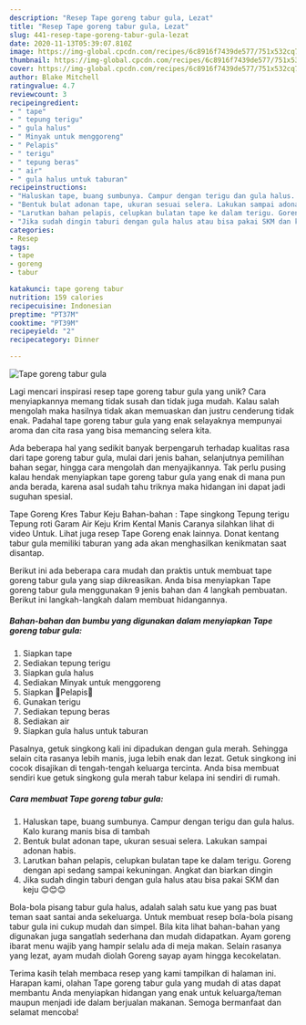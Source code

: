 ```yaml
---
description: "Resep Tape goreng tabur gula, Lezat"
title: "Resep Tape goreng tabur gula, Lezat"
slug: 441-resep-tape-goreng-tabur-gula-lezat
date: 2020-11-13T05:39:07.810Z
image: https://img-global.cpcdn.com/recipes/6c8916f7439de577/751x532cq70/tape-goreng-tabur-gula-foto-resep-utama.jpg
thumbnail: https://img-global.cpcdn.com/recipes/6c8916f7439de577/751x532cq70/tape-goreng-tabur-gula-foto-resep-utama.jpg
cover: https://img-global.cpcdn.com/recipes/6c8916f7439de577/751x532cq70/tape-goreng-tabur-gula-foto-resep-utama.jpg
author: Blake Mitchell
ratingvalue: 4.7
reviewcount: 3
recipeingredient:
- " tape"
- " tepung terigu"
- " gula halus"
- " Minyak untuk menggoreng"
- " Pelapis"
- " terigu"
- " tepung beras"
- " air"
- " gula halus untuk taburan"
recipeinstructions:
- "Haluskan tape, buang sumbunya. Campur dengan terigu dan gula halus. Kalo kurang manis bisa di tambah"
- "Bentuk bulat adonan tape, ukuran sesuai selera. Lakukan sampai adonan habis."
- "Larutkan bahan pelapis, celupkan bulatan tape ke dalam terigu. Goreng dengan api sedang sampai kekuningan. Angkat dan biarkan dingin"
- "Jika sudah dingin taburi dengan gula halus atau bisa pakai SKM dan keju 😊😊😊"
categories:
- Resep
tags:
- tape
- goreng
- tabur

katakunci: tape goreng tabur 
nutrition: 159 calories
recipecuisine: Indonesian
preptime: "PT37M"
cooktime: "PT39M"
recipeyield: "2"
recipecategory: Dinner

---
```



![Tape goreng tabur gula](https://img-global.cpcdn.com/recipes/6c8916f7439de577/751x532cq70/tape-goreng-tabur-gula-foto-resep-utama.jpg)

Lagi mencari inspirasi resep tape goreng tabur gula yang unik? Cara menyiapkannya memang tidak susah dan tidak juga mudah. Kalau salah mengolah maka hasilnya tidak akan memuaskan dan justru cenderung tidak enak. Padahal tape goreng tabur gula yang enak selayaknya mempunyai aroma dan cita rasa yang bisa memancing selera kita.

Ada beberapa hal yang sedikit banyak berpengaruh terhadap kualitas rasa dari tape goreng tabur gula, mulai dari jenis bahan, selanjutnya pemilihan bahan segar, hingga cara mengolah dan menyajikannya. Tak perlu pusing kalau hendak menyiapkan tape goreng tabur gula yang enak di mana pun anda berada, karena asal sudah tahu triknya maka hidangan ini dapat jadi suguhan spesial.

Tape Goreng Kres Tabur Keju Bahan-bahan : Tape singkong Tepung terigu Tepung roti Garam Air Keju Krim Kental Manis Caranya silahkan lihat di video Untuk. Lihat juga resep Tape Goreng enak lainnya. Donat kentang tabur gula memiliki taburan yang ada akan menghasilkan kenikmatan saat disantap.


Berikut ini ada beberapa cara mudah dan praktis untuk membuat tape goreng tabur gula yang siap dikreasikan. Anda bisa menyiapkan Tape goreng tabur gula menggunakan 9 jenis bahan dan 4 langkah pembuatan. Berikut ini langkah-langkah dalam membuat hidangannya.

<!--inarticleads1-->

##### Bahan-bahan dan bumbu yang digunakan dalam menyiapkan Tape goreng tabur gula:

1. Siapkan  tape
1. Sediakan  tepung terigu
1. Siapkan  gula halus
1. Sediakan  Minyak untuk menggoreng
1. Siapkan  💞Pelapis💞
1. Gunakan  terigu
1. Sediakan  tepung beras
1. Sediakan  air
1. Siapkan  gula halus untuk taburan


Pasalnya, getuk singkong kali ini dipadukan dengan gula merah. Sehingga selain cita rasanya lebih manis, juga lebih enak dan lezat. Getuk singkong ini cocok disajikan di tengah-tengah keluarga tercinta. Anda bisa membuat sendiri kue getuk singkong gula merah tabur kelapa ini sendiri di rumah. 

<!--inarticleads2-->

##### Cara membuat Tape goreng tabur gula:

1. Haluskan tape, buang sumbunya. Campur dengan terigu dan gula halus. Kalo kurang manis bisa di tambah
1. Bentuk bulat adonan tape, ukuran sesuai selera. Lakukan sampai adonan habis.
1. Larutkan bahan pelapis, celupkan bulatan tape ke dalam terigu. Goreng dengan api sedang sampai kekuningan. Angkat dan biarkan dingin
1. Jika sudah dingin taburi dengan gula halus atau bisa pakai SKM dan keju 😊😊😊


Bola-bola pisang tabur gula halus, adalah salah satu kue yang pas buat teman saat santai anda sekeluarga. Untuk membuat resep bola-bola pisang tabur gula ini cukup mudah dan simpel. Bila kita lihat bahan-bahan yang digunakan juga sangatlah sederhana dan mudah didapatkan. Ayam goreng ibarat menu wajib yang hampir selalu ada di meja makan. Selain rasanya yang lezat, ayam mudah diolah Goreng sayap ayam hingga kecokelatan. 

Terima kasih telah membaca resep yang kami tampilkan di halaman ini. Harapan kami, olahan Tape goreng tabur gula yang mudah di atas dapat membantu Anda menyiapkan hidangan yang enak untuk keluarga/teman maupun menjadi ide dalam berjualan makanan. Semoga bermanfaat dan selamat mencoba!
